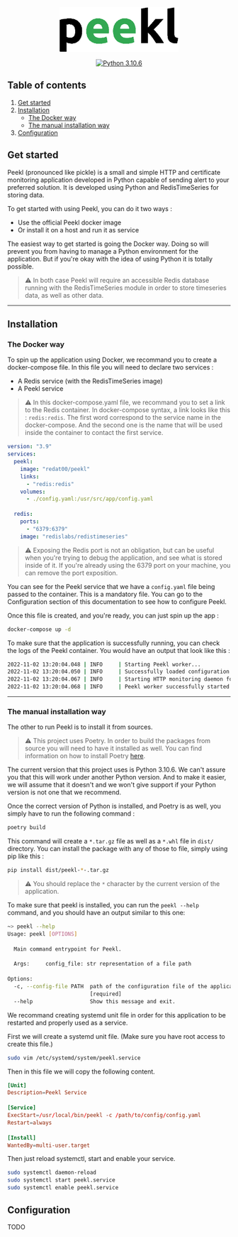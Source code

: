 <div align=center>
<img src="./logo.png" height="100"/>

</br>

[![Python 3.10.6](https://img.shields.io/badge/python-3.10.6-blue.svg)](https://www.python.org/downloads/release/python-3106/)



</div>

## Table of contents

1. [Get started](#get-started)
2. [Installation](#installation)
    - [The Docker way](#the-docker-way)
    - [The manual installation way](#the-manual-installation-way)
4. [Configuration](#configuration)

## Get started

Peekl (pronounced like pickle) is a small and simple HTTP and certificate monitoring application developed in Python capable of sending alert to your preferred solution. It is developed using Python and RedisTimeSeries for storing data.

To get started with using Peekl, you can do it two ways : 

- Use the official Peekl docker image
- Or install it on a host and run it as service

The easiest way to get started is going the Docker way. Doing so will prevent you from having to manage a Python environment for the application. But if you're okay with the idea of using Python it is totally possible.

> :warning: In both case Peekl will require an accessible Redis database running with the RedisTimeSeries module in order to store timeseries data, as well as other data.
***

## Installation
### The Docker way

To spin up the application using Docker, we recommand you to create a docker-compose file. In this file you will need to declare two services : 

- A Redis service (with the RedisTimeSeries image)
- A Peekl service

> :warning: In this docker-compose.yaml file, we recommand you to set a link to the Redis container. In docker-compose syntax, a link looks like this : `redis:redis`. The first word correspond to the service name in the docker-compose. And the second one is the name that will be used inside the container to contact the first service.

```yaml
version: "3.9"
services:
  peekl:
    image: "redat00/peekl"
    links:
      - "redis:redis"
    volumes:
      - ./config.yaml:/usr/src/app/config.yaml

  redis:
    ports:
      - "6379:6379"
    image: "redislabs/redistimeseries"
```

> :warning: Exposing the Redis port is not an obligation, but can be useful when you're trying to debug the application, and see what is stored inside of it. If you're already using the 6379 port on your machine, you can remove the port exposition.

You can see for the Peekl service that we have a `config.yaml` file being passed to the container. This is a mandatory file. You can go to the Configuration section of this documentation to see how to configure Peekl.

Once this file is created, and you're ready, you can just spin up the app : 

```bash
docker-compose up -d
```

To make sure that the application is successfully running, you can check the logs of the Peekl container. You would have an output that look like this : 

```bash
2022-11-02 13:20:04.048 | INFO     | Starting Peekl worker...
2022-11-02 13:20:04.050 | INFO     | Successfully loaded configuration file : config.yaml
2022-11-02 13:20:04.067 | INFO     | Starting HTTP monitoring daemon for https://example.com ..
2022-11-02 13:20:04.068 | INFO     | Peekl worker successfully started.
```
***
### The manual installation way

The other to run Peekl is to install it from sources.

> :warning: This project uses Poetry. In order to build the packages from source you will need to have it installed as well. You can find information on how to install Poetry [here](https://python-poetry.org/docs/#installation).

The current version that this project uses is Python 3.10.6. We can't assure you that this will work under another Python version. And to make it easier, we will assume that it doesn't and we won't give support if your Python version is not one that we recommend.

Once the correct version of Python is installed, and Poetry is as well, you simply have to run the following command : 

```bash
poetry build
```

This command will create a `*.tar.gz` file as well as a `*.whl` file in `dist/` directory. You can install the package with any of those to file, simply using pip like this : 

```bash
pip install dist/peekl-*-.tar.gz
```

> :warning: You should replace the `*` character by the current version of the application.

To make sure that peekl is installed, you can run the `peekl --help` command, and you should have an output similar to this one:

```bash
~> peekl --help                             
Usage: peekl [OPTIONS]

  Main command entrypoint for Peekl.

  Args:     config_file: str representation of a file path

Options:
  -c, --config-file PATH  path of the configuration file of the application
                          [required]
  --help                  Show this message and exit.
```

We recommand creating systemd unit file in order for this application to be restarted and properly used as a service. 

First we will create a systemd unit file. (Make sure you have root access to create this file.) 

```bash
sudo vim /etc/systemd/system/peekl.service
```

Then in this file we will copy the following content.

```toml
[Unit]
Description=Peekl Service

[Service]
ExecStart=/usr/local/bin/peekl -c /path/to/config/config.yaml
Restart=always

[Install]
WantedBy=multi-user.target
```

Then just reload systemctl, start and enable your service.

```bash
sudo systemctl daemon-reload
sudo systemctl start peekl.service
sudo systemctl enable peekl.service
```

## Configuration

TODO